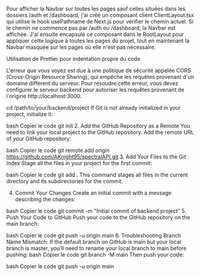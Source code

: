 Pour afficher la Navbar sur toutes les pages sauf celles situées dans les dossiers /auth et /dashboard, j'ai créé un composant client ClientLayout.tsx qui utilise le hook usePathname de Next.js pour vérifier le chemin actuel. Si le chemin ne commence pas par /auth ou /dashboard, la Navbar est affichée. J'ai ensuite encapsulé ce composant dans le RootLayout pour appliquer cette logique à toutes les pages du projet, tout en maintenant la Navbar masquée sur les pages où elle n'est pas nécessaire.

Utilisation de Prettier pour indentation propre du code


L'erreur que vous voyez est due à une politique de sécurité appelée CORS (Cross-Origin Resource Sharing), qui empêche les requêtes provenant d'un domaine différent du serveur. Pour résoudre cette erreur, vous devez configurer le serveur backend pour autoriser les requêtes provenant de l'origine http://localhost:3000.


cd /path/to/your/backend/project
If Git is not already initialized in your project, initialize it:

bash
Copier le code
git init
2. Add the GitHub Repository as a Remote
You need to link your local project to the GitHub repository. Add the remote URL of your GitHub repository:

bash
Copier le code
git remote add origin https://github.com/AKnight95/spectralAPI.git
3. Add Your Files to the Git Index
Stage all the files in your project for the first commit:

bash
Copier le code
git add .
This command stages all files in the current directory and its subdirectories for the commit.

4. Commit Your Changes
Create an initial commit with a message describing the changes:

bash
Copier le code
git commit -m "Initial commit of backend project"
5. Push Your Code to GitHub
Push your code to the GitHub repository on the main branch:

bash
Copier le code
git push -u origin main
6. Troubleshooting
Branch Name Mismatch: If the default branch on GitHub is main but your local branch is master, you'll need to rename your local branch to main before pushing:
bash
Copier le code
git branch -M main
Then push your code:

bash
Copier le code
git push -u origin main



